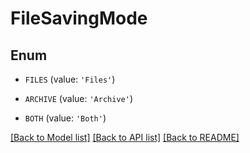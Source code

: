 # FileSavingMode


## Enum

* `FILES` (value: `'Files'`)

* `ARCHIVE` (value: `'Archive'`)

* `BOTH` (value: `'Both'`)

[[Back to Model list]](../README.md#documentation-for-models) [[Back to API list]](../README.md#documentation-for-api-endpoints) [[Back to README]](../README.md)


